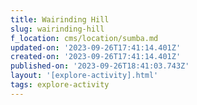 ```yaml
---
title: Wairinding Hill
slug: wairinding-hill
f_location: cms/location/sumba.md
updated-on: '2023-09-26T17:41:14.401Z'
created-on: '2023-09-26T17:41:14.401Z'
published-on: '2023-09-26T18:41:03.743Z'
layout: '[explore-activity].html'
tags: explore-activity
---
```



